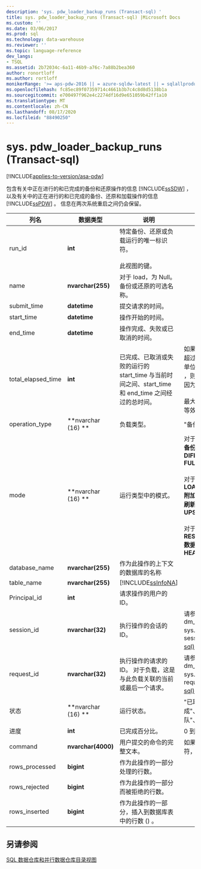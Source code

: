 ```yaml
---
description: 'sys. pdw_loader_backup_runs (Transact-sql) '
title: sys. pdw_loader_backup_runs (Transact-sql) |Microsoft Docs
ms.custom: ''
ms.date: 03/06/2017
ms.prod: sql
ms.technology: data-warehouse
ms.reviewer: ''
ms.topic: language-reference
dev_langs:
- TSQL
ms.assetid: 2b72034c-6a11-46b9-a76c-7a88b2bea360
author: ronortloff
ms.author: rortloff
monikerRange: '>= aps-pdw-2016 || = azure-sqldw-latest || = sqlallproducts-allversions'
ms.openlocfilehash: fc85ec89f07359714c4661b3b7c4c8d8d5138b1a
ms.sourcegitcommit: e700497f962e4c2274df16d9e651059b42ff1a10
ms.translationtype: MT
ms.contentlocale: zh-CN
ms.lasthandoff: 08/17/2020
ms.locfileid: "88490250"
---
```

# <a name="syspdw_loader_backup_runs-transact-sql"></a>sys. pdw_loader_backup_runs (Transact-sql) 
[!INCLUDE[applies-to-version/asa-pdw](../../includes/applies-to-version/asa-pdw.md)]

  包含有关中正在进行的和已完成的备份和还原操作的信息 [!INCLUDE[ssSDW](../../includes/sssdw-md.md)] ，以及有关中的正在进行的和已完成的备份、还原和加载操作的信息 [!INCLUDE[ssPDW](../../includes/sspdw-md.md)] 。 信息在两次系统重启之间仍会保留。  
  
|列名|数据类型|说明|范围|  
|-----------------|---------------|-----------------|-----------|  
|run_id|**int**|特定备份、还原或负载运行的唯一标识符。<br /><br /> 此视图的键。||  
|name|**nvarchar(255)**|对于 load，为 Null。 备份或还原的可选名称。||  
|submit_time|**datetime**|提交请求的时间。||  
|start_time|**datetime**|操作开始的时间。||  
|end_time|**datetime**|操作完成、失败或已取消的时间。||  
|total_elapsed_time|**int**|已完成、已取消或失败的运行的 start_time 与当前时间之间、start_time 和 end_time 之间经过的总时间。|如果 total_elapsed_time 超过24.8 天（以毫秒为单位） (整数的最大值) ，则会导致具体化失败，因为溢出。<br /><br /> 最大值（以毫秒为单位）等效于24.8 天。|  
|operation_type|**nvarchar (16) **|负载类型。|"备份"、"加载"、"还原"|  
|mode|**nvarchar (16) **|运行类型中的模式。|对于 operation_type = **备份**<br />**DIFFERENTIAL**<br />**FULL**<br /><br /> 对于 operation_type = **LOAD**<br />**附加**<br />**刷新**<br />**UPSERT**<br /><br /> 对于 operation_type = **RESTORE**<br />**数据**<br />**HEADER_ONLY**|  
|database_name|**nvarchar(255)**|作为此操作的上下文的数据库的名称||  
|table_name|**nvarchar(255)**|[!INCLUDE[ssInfoNA](../../includes/ssinfona-md.md)]||  
|Principal_id|**int**|请求操作的用户的 ID。||  
|session_id|**nvarchar(32)**|执行操作的会话的 ID。|请参阅 dm_pdw_exec_sessions sys.databases 中的 session_id [&#40;transact-sql&#41;](../../relational-databases/system-dynamic-management-views/sys-dm-pdw-exec-sessions-transact-sql.md)。|  
|request_id|**nvarchar(32)**|执行操作的请求的 ID。 对于负载，这是与此负载关联的当前或最后一个请求。|请参阅 dm_pdw_exec_requests sys.databases 中的 request_id [&#40;transact-sql&#41;](../../relational-databases/system-dynamic-management-views/sys-dm-pdw-exec-requests-transact-sql.md)。|  
|状态|**nvarchar (16) **|运行状态。|"已取消"、"已完成"、"失败"、"排队"、"正在运行"|  
|进度|**int**|已完成百分比。|0 到 100|  
|command|**nvarchar(4000)**|用户提交的命令的完整文本。|如果长度超过4000个字符，则将被截断)  (。|  
|rows_processed|**bigint**|作为此操作的一部分处理的行数。||  
|rows_rejected|**bigint**|作为此操作的一部分而被拒绝的行数。||  
|rows_inserted|**bigint**|作为此操作的一部分，插入到数据库表中的行数 () 。||  
  
## <a name="see-also"></a>另请参阅  
 [SQL 数据仓库和并行数据仓库目录视图](../../relational-databases/system-catalog-views/sql-data-warehouse-and-parallel-data-warehouse-catalog-views.md)  
  
  
